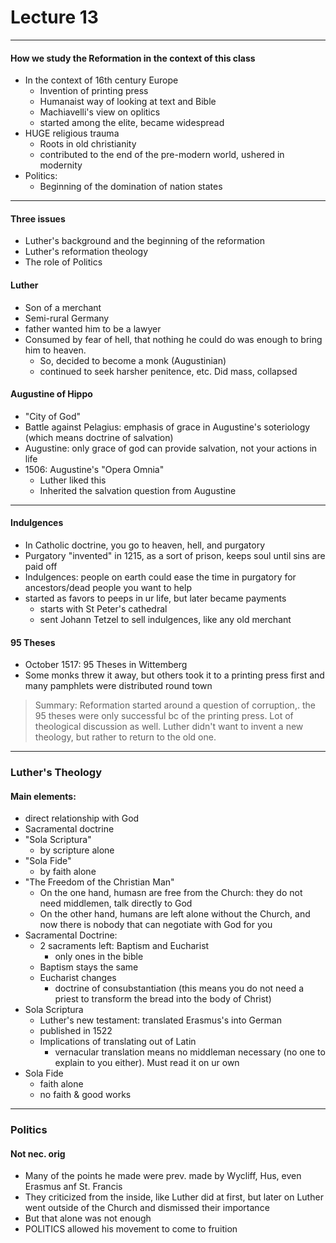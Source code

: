 <h1>Lecture 13</h1>

---

<h4>How we study the Reformation in the context of this class</h4>

  * In the context of 16th century Europe
      - Invention of printing press
      - Humanaist way of looking at text and Bible
      - Machiavelli's view on oplitics
      - started among the elite, became widespread
  * HUGE religious trauma
      - Roots in old christianity
      - contributed to the end of the pre-modern world, ushered in modernity
  * Politics:
      - Beginning of the domination of nation states

---

<h4>Three issues</h4>

  * Luther's background and the beginning of the reformation
  * Luther's reformation theology
  * The role of Politics

<h4>Luther</h4>

  * Son of a merchant
  * Semi-rural Germany
  * father wanted him to be a lawyer
  * Consumed by fear of hell, that nothing he could do was enough to bring him to heaven.   
      - So, decided to become a monk (Augustinian)
      - continued to seek harsher penitence, etc. Did mass, collapsed

<h4>Augustine of Hippo</h4>

  * "City of God"
  * Battle against Pelagius: emphasis of grace in Augustine's soteriology (which means doctrine of salvation)
  * Augustine: only grace of god can provide salvation, not your actions in life
  * 1506: Augustine's "Opera Omnia"
      - Luther liked this
      - Inherited the salvation question from Augustine

---

<h4>Indulgences</h4>

  * In Catholic doctrine, you go to heaven, hell, and purgatory
  * Purgatory "invented" in 1215, as a sort of prison, keeps soul until sins are paid off
  * Indulgences: people on earth could ease the time in purgatory for ancestors/dead people you want to help
  * started as favors to peeps in ur life, but later became payments
      - starts with St Peter's cathedral
      - sent Johann Tetzel to sell indulgences, like any old merchant

<h4>95 Theses</h4>

  * October 1517: 95 Theses in Wittemberg
  * Some monks threw it away, but others took it to a printing press first and many pamphlets were distributed round town

>Summary: Reformation started around a question of corruption,. the 95 theses were only successful bc of the printing press. Lot of theological discussion as well. Luther didn't want to invent a new theology, but rather to return to the old one.

---

<h3>Luther's Theology</h3>

<h4>Main elements:</h4>

  * direct relationship with God
  * Sacramental doctrine
  * "Sola Scriptura"
      - by scripture alone
  * "Sola Fide"
      - by faith alone
  * "The Freedom of the Christian Man"
      - On the one hand, humasn are free from the Church: they do not need middlemen, talk directly to God
      - On the other hand, humans are left alone without the Church, and now there is nobody that can negotiate with God for you
  * Sacramental Doctrine:
      - 2 sacraments left: Baptism and Eucharist
          + only ones in the bible
      - Baptism stays the same
      - Eucharist changes
          + doctrine of consubstantiation (this means you do not need a priest to transform the bread into the body of Christ)
  * Sola Scriptura
      - Luther's new testament: translated Erasmus's into German
      - published in 1522
      - Implications of translating out of Latin
          + vernacular translation means no middleman necessary (no one to explain to you either). Must read it on ur own
  * Sola Fide
      - faith alone
      - no faith & good works

---

<h3>Politics</h3>

<h4>Not nec. orig</h4>

  * Many of the points he made were prev. made by Wycliff, Hus, even Erasmus anf St. Francis
  * They criticized from the inside, like Luther did at first, but later on Luther went outside of the Church and dismissed their importance
  * But that alone was not enough
  * POLITICS allowed his movement to come to fruition